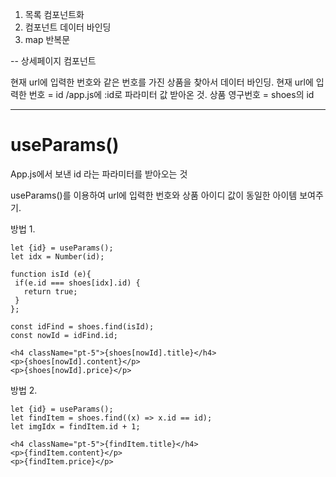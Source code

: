 1. 목록 컴포넌트화
2. 컴포넌트 데이터 바인딩
3. map 반복문

--
상세페이지 컴포넌트

현재 url에 입력한 번호와 같은 번호를 가진 상품을 찾아서 데이터 바인딩.
현재 url에 입력한 번호 = id /app.js에 :id로 파라미터 값 받아온 것.
상품 영구번호 = shoes의 id

----
# useParams()
App.js에서 보낸 id 라는 파라미터를 받아오는 것

useParams()를 이용하여 url에 입력한 번호와 상품 아이디 값이 동일한 아이템 보여주기.

방법 1.
```
let {id} = useParams();
let idx = Number(id);

function isId (e){
 if(e.id === shoes[idx].id) {
   return true; 
 }
};

const idFind = shoes.find(isId);
const nowId = idFind.id;

<h4 className="pt-5">{shoes[nowId].title}</h4>
<p>{shoes[nowId].content}</p>
<p>{shoes[nowId].price}</p>
```

방법 2.
```
let {id} = useParams();
let findItem = shoes.find((x) => x.id == id);
let imgIdx = findItem.id + 1;

<h4 className="pt-5">{findItem.title}</h4>
<p>{findItem.content}</p>
<p>{findItem.price}</p>
```